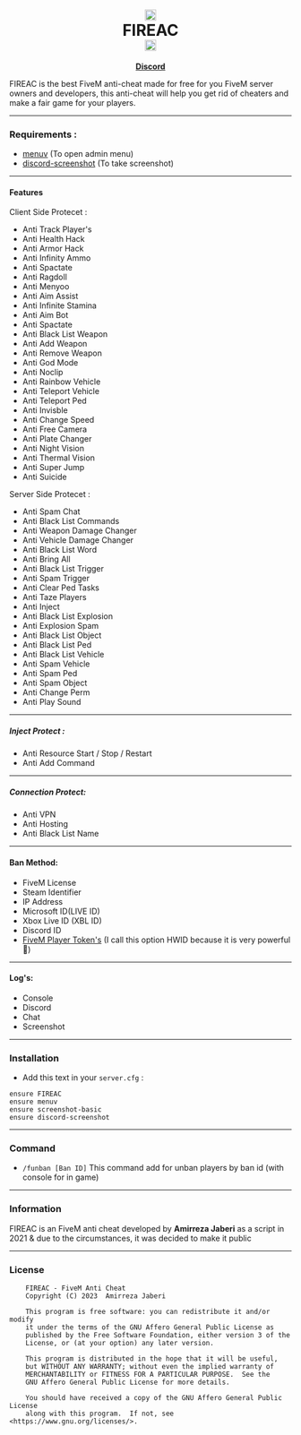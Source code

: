 <h1 align='center'><center><img src="https://github.com/AmIrReZa386/AmIrReZa386/blob/main/assist/Github.png" alt="what image shows" height="20" width="20"></center>   FIREAC   <center><img src="https://github.com/AmIrReZa386/AmIrReZa386/blob/main/assist/Github.png" alt="what image shows" height="20" width="20"></center></a></h1>
<p align='center'><b><a href='https://discord.gg/uvccDWtqhv'>Discord</a></b></h5>

FIREAC is the best FiveM anti-cheat made for free for you FiveM server owners and developers, this anti-cheat will help you get rid of cheaters and make a fair game for your players.
________________________________________________________________________
### Requirements :
   * [menuv](https://github.com/ThymonA/menuv/releases) (To open admin menu)
   * [discord-screenshot](https://github.com/jaimeadf/discord-screenshot/releases) (To take screenshot)

________________________________________________________________________
#### Features
Client Side Protecet :
- Anti Track Player's
- Anti Health Hack
- Anti Armor Hack
- Anti Infinity Ammo
- Anti Spactate
- Anti Ragdoll
- Anti Menyoo
- Anti Aim Assist
- Anti Infinite Stamina
- Anti Aim Bot
- Anti Spactate
- Anti Black List Weapon
- Anti Add Weapon
- Anti Remove Weapon
- Anti God Mode
- Anti Noclip
- Anti Rainbow Vehicle
- Anti Teleport Vehicle
- Anti Teleport Ped
- Anti Invisble
- Anti Change Speed
- Anti Free Camera
- Anti Plate Changer
- Anti Night Vision
- Anti Thermal Vision
- Anti Super Jump
- Anti Suicide

Server Side Protecet :
- Anti Spam Chat
- Anti Black List Commands
- Anti Weapon Damage Changer
- Anti Vehicle Damage Changer
- Anti Black List Word
- Anti Bring All
- Anti Black List Trigger
- Anti Spam Trigger
- Anti Clear Ped Tasks
- Anti Taze Players
- Anti Inject
- Anti Black List Explosion
- Anti Explosion Spam
- Anti Black List Object
- Anti Black List Ped
- Anti Black List Vehicle
- Anti Spam Vehicle
- Anti Spam Ped
- Anti Spam Object
- Anti Change Perm
- Anti Play Sound
________________________________________________________________________
##### Inject Protect :
- Anti Resource Start / Stop / Restart
- Anti Add Command
________________________________________________________________________
##### Connection Protect:
- Anti VPN
- Anti Hosting
- Anti Black List Name
________________________________________________________________________
#### Ban Method:
- FiveM License
- Steam Identifier
- IP Address
- Microsoft ID(LIVE ID)
- Xbox Live ID (XBL ID)
- Discord ID
- [FiveM Player Token's](https://docs.fivem.net/natives/?_0x54C06897) (I call this option HWID because it is very powerful 💪)
________________________________________________________________________
#### Log's:
- Console
- Discord
- Chat
- Screenshot
________________________________________________________________________
### Installation
- Add this text in your `server.cfg` :
```
ensure FIREAC
ensure menuv
ensure screenshot-basic
ensure discord-screenshot
```
________________________________________________________________________
### Command
- `/funban [Ban ID]` This command add for unban players by ban id (with console for in game)
________________________________________________________________________
### Information
FIREAC is an FiveM anti cheat developed by **Amirreza Jaberi** as a script in 2021 & due to the circumstances, it was decided to make it public
________________________________________________________________________
### License
```
    FIREAC - FiveM Anti Cheat
    Copyright (C) 2023  Amirreza Jaberi

    This program is free software: you can redistribute it and/or modify
    it under the terms of the GNU Affero General Public License as
    published by the Free Software Foundation, either version 3 of the
    License, or (at your option) any later version.

    This program is distributed in the hope that it will be useful,
    but WITHOUT ANY WARRANTY; without even the implied warranty of
    MERCHANTABILITY or FITNESS FOR A PARTICULAR PURPOSE.  See the
    GNU Affero General Public License for more details.

    You should have received a copy of the GNU Affero General Public License
    along with this program.  If not, see <https://www.gnu.org/licenses/>.
```
